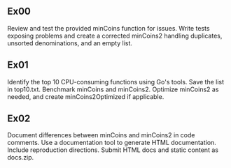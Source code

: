 ## Ex00
Review and test the provided minCoins function for issues. Write tests 
exposing problems and create a corrected minCoins2 handling duplicates, 
unsorted denominations, and an empty list.

## Ex01
Identify the top 10 CPU-consuming functions using Go's tools. Save the 
list in top10.txt. Benchmark minCoins and minCoins2. Optimize minCoins2 
as needed, and create minCoins2Optimized if applicable.

## Ex02
Document differences between minCoins and minCoins2 in code comments. Use 
a documentation tool to generate HTML documentation. Include reproduction 
directions. Submit HTML docs and static content as docs.zip.
